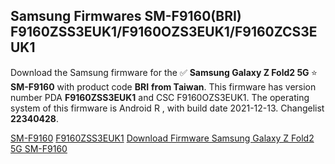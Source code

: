 <h2>Samsung Firmwares SM-F9160(BRI) F9160ZSS3EUK1/F9160OZS3EUK1/F9160ZCS3EUK1</h2>
Download the Samsung firmware for the ✅ <strong>Samsung Galaxy Z Fold2 5G </strong> ⭐ <strong>SM-F9160</strong> with product code <strong>BRI</strong> <strong> from Taiwan</strong>. This firmware has version number PDA <strong>F9160ZSS3EUK1</strong> and CSC F9160OZS3EUK1. The operating system of this firmware is Android R , with build date 2021-12-13. Changelist <strong>22340428</strong>.


[SM-F9160](https://samfirm.shop/samsung/model/SM-F9160)
[F9160ZSS3EUK1](https://samfirm.shop/samsung/pda/F9160ZSS3EUK1)
[Download Firmware Samsung Galaxy Z Fold2 5G SM-F9160](https://samfirm.shop/samsung/firmware/481815)
